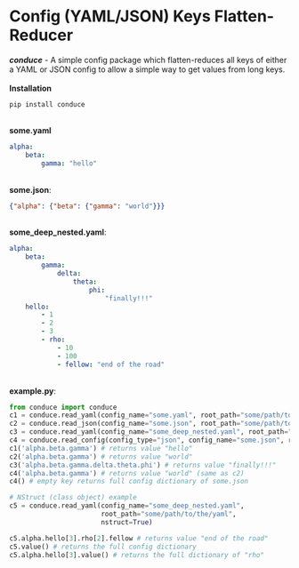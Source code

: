 # Config (YAML/JSON) Keys Flatten-Reducer
<i><b>conduce</b></i> - A simple config package which flatten-reduces all keys of either a YAML or JSON config
to allow a simple way to get values from long keys.
<br><br>
<b>Installation</b><br>
````commandline
pip install conduce
````
<br><b>some.yaml</b>
````yaml 
alpha:
    beta:
        gamma: "hello"
```` 
<br><b>some.json</b>:<br>
````json 
{"alpha": {"beta": {"gamma": "world"}}}
```` 
<br><b>some_deep_nested.yaml</b>:<br>
````yaml 
alpha:
    beta:
        gamma:
            delta:
                theta:
                    phi:
                        "finally!!!"
    hello:
        - 1
        - 2
        - 3
        - rho:
            - 10
            - 100
            - fellow: "end of the road"
```` 
<br><b>example.py</b>: <br>
````python 
from conduce import conduce
c1 = conduce.read_yaml(config_name="some.yaml", root_path="some/path/to/the/yaml")
c2 = conduce.read_json(config_name="some.json", root_path="some/path/to/the/json")
c3 = conduce.read_yaml(config_name="some_deep_nested.yaml", root_path="some/path/to/the/yaml")
c4 = conduce.read_config(config_type="json", config_name="some.json", root_path="some/path/to/the/yaml")
c1('alpha.beta.gamma') # returns value "hello"
c2('alpha.beta.gamma') # returns value "world"
c3('alpha.beta.gamma.delta.theta.phi') # returns value "finally!!!"
c4('alpha.beta.gamma') # returns value "world" (same as c2)
c4() # empty key returns full config dictionary of some.json

# NStruct (class object) example
c5 = conduce.read_yaml(config_name="some_deep_nested.yaml", 
                       root_path="some/path/to/the/yaml",
                       nstruct=True)

c5.alpha.hello[3].rho[2].fellow # returns value "end of the road"
c5.value() # returns the full config dictionary
c5.alpha.hello[3].value() # returns the full dictionary of "rho"
```` 
